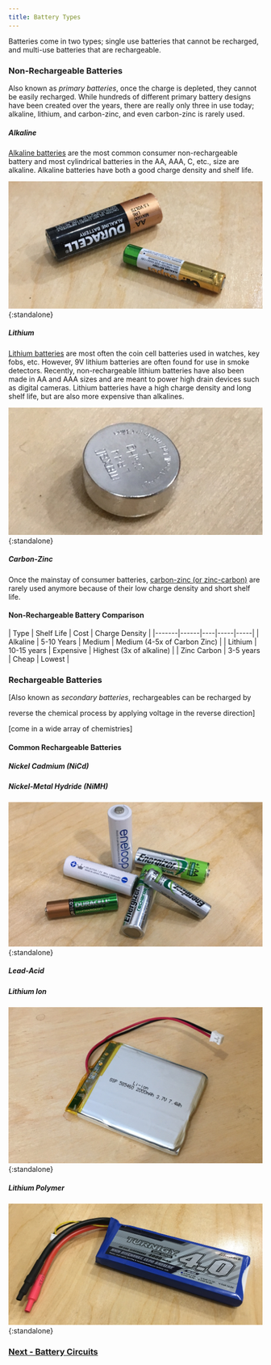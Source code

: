 ```yaml
---
title: Battery Types
---
```


Batteries come in two types; single use batteries that cannot be recharged, and multi-use batteries that are rechargeable.

### Non-Rechargeable Batteries

Also known as _primary batteries_, once the charge is depleted, they cannot be easily recharged. While hundreds of different primary battery designs have been created over the years, there are really only three in use today; alkaline, lithium, and carbon-zinc, and even carbon-zinc is rarely used.

##### Alkaline

[Alkaline batteries](https://en.wikipedia.org/wiki/Alkaline_battery) are the most common consumer non-rechargeable battery and most cylindrical batteries in the AA, AAA, C, etc., size are alkaline. Alkaline batteries have both a good charge density and shelf life. 

![](../Alkaline_Batteries_Cropped.jpg){:standalone}

##### Lithium

[Lithium batteries](https://en.wikipedia.org/wiki/Lithium_battery) are most often the coin cell batteries used in watches, key fobs, etc. However, 9V lithium batteries are often found for use in smoke detectors. Recently, non-rechargeable lithium batteries have also been made in AA and AAA sizes and are meant to power high drain devices such as digital cameras. Lithium batteries have a high charge density and long shelf life, but are also more expensive than alkalines.

![](../Lithium_Batteries_Cropped.jpg){:standalone}

##### Carbon-Zinc

Once the mainstay of consumer batteries, [carbon-zinc (or zinc-carbon)](https://en.wikipedia.org/wiki/Zinc%E2%80%93carbon_battery) are rarely used anymore because of their low charge density and short shelf life.


#### Non-Rechargeable Battery Comparison

| Type   | Shelf Life    | Cost   | Charge Density |
|-------|------|----|-----|-----|
| Alkaline | 5-10 Years | Medium | Medium (4-5x of Carbon Zinc) |
| Lithium | 10-15 years | Expensive | Highest (3x of alkaline) |
| Zinc Carbon | 3-5 years | Cheap | Lowest |

### Rechargeable Batteries

[Also known as _secondary batteries_, rechargeables can be recharged by 


reverse the chemical process by applying voltage in the reverse direction]

[come in a wide array of chemistries]

#### Common Rechargeable Batteries

##### Nickel Cadmium (NiCd)

##### Nickel-Metal Hydride (NiMH)

![](../NiMH_Batteries_Cropped.jpg){:standalone}

##### Lead-Acid

##### Lithium Ion

![](../Lithium_Ion_Battery_Cropped.jpg){:standalone}

##### Lithium Polymer

![](../LiPo_Battery_Cropped.jpg){:standalone}

### [Next - Battery Circuits](../Battery_Circuits)

<br/>